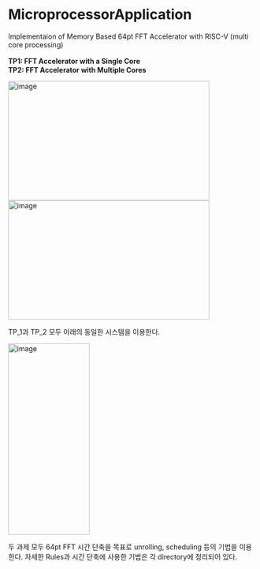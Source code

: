 # MicroprocessorApplication
Implementaion of Memory Based 64pt FFT Accelerator with RISC-V (multi core processing)

**TP1: FFT Accelerator with a Single Core**  ㅤㅤㅤㅤㅤㅤㅤㅤㅤㅤㅤㅤㅤㅤㅤㅤㅤ **TP2: FFT Accelerator with Multiple Cores**


<img width="408" height="242" alt="image" src="https://github.com/user-attachments/assets/f722fae9-80f3-4487-90f3-206604fc04f6" /> <img width="408" height="242" alt="image" src="https://github.com/user-attachments/assets/82ac7a00-9f5e-4239-a927-d7bea267f9bb" />

TP_1과 TP_2 모두 아래의 동일한 시스템을 이용한다.


<img width="165" height="388" alt="image" src="https://github.com/user-attachments/assets/155ba85c-a588-481e-a0a9-963542ac2b63" />

두 과제 모두 64pt FFT 시간 단축을 목표로 unrolling, scheduling 등의 기법을 이용한다. 자세한 Rules과 시간 단축에 사용한 기법은 각 directory에 정리되어 있다.


